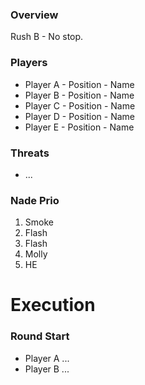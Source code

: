 ### Overview
Rush B - No stop.

### Players
- Player A - Position - Name
- Player B - Position - Name
- Player C - Position - Name
- Player D - Position - Name
- Player E - Position - Name

### Threats
- ...

### Nade Prio
1. Smoke
2. Flash
3. Flash
4. Molly
5. HE

# Execution
### Round Start
- Player A ...
- Player B ...

